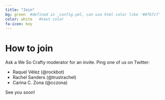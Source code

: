 ```yaml
---
title: "Join"
bg: green  #defined in _config.yml, can use html color like '#0fbfcf'
color: white   #text color
fa-icon: key
---
```


How to join
===========

Ask a We So Crafty moderator for an invite. Ping one of us on Twitter:

* Raquel Vélez (@rockbot)
* Rachel Sanders (@trustrachel)
* Carina C. Zona (@cczona)

See you soon!
